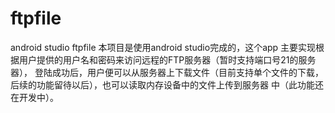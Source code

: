 ftpfile
=======

android studio ftpfile
本项目是使用android studio完成的，这个app 主要实现根据用户提供的用户名和密码来访问远程的FTP服务器（暂时支持端口号21的服务器），
登陆成功后，用户便可以从服务器上下载文件（目前支持单个文件的下载，后续的功能留待以后），也可以读取内存设备中的文件上传到服务器
中（此功能还在开发中）。
